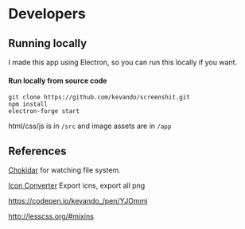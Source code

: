 # Developers

## Running locally

I made this app using Electron, so you can run this locally if you want.


#### Run locally from source code


```
git clone https://github.com/kevando/screenshit.git
npm install
electron-forge start  
```

html/css/js is in `/src` and image assets are in `/app`


## References

[Chokidar](https://ourcodeworld.com/articles/read/160/watch-files-and-directories-with-electron-framework) for watching file system.


[Icon Converter](https://iconverticons.com/online) Export icns, export all png 



https://codepen.io/kevando_/pen/YJOmmj

http://lesscss.org/#mixins